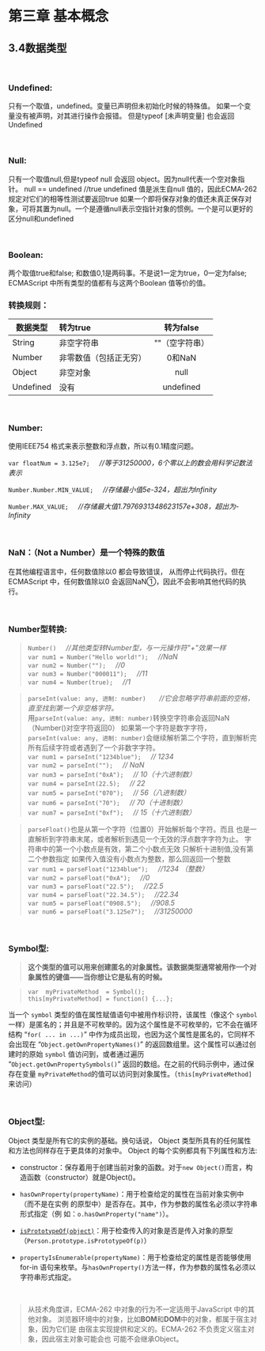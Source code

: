 # 第三章 基本概念
## 3.4数据类型
&nbsp;
### Undefined:
只有一个取值，undefined。变量已声明但未初始化时候的特殊值。
如果一个变量没有被声明，对其进行操作会报错。
但是typeof \[未声明变量] 也会返回Undefined

&nbsp;
### Null:
只有一个取值null,但是typeof null 会返回 object。因为null代表一个空对象指针。
null == undefined   //true  undefined 值是派生自null 值的，因此ECMA-262 规定对它们的相等性测试要返回true
如果一个即将保存对象的值还未真正保存对象，可将其置为null。一个是遵循null表示空指针对象的惯例。一个是可以更好的区分null和undefined

&nbsp;
### Boolean:
两个取值true和false; 和数值0,1是两码事。不是说1一定为true，0一定为false;
ECMAScript 中所有类型的值都有与这两个Boolean 值等价的值。

### 转换规则：
数据类型|转为true|转为false
-|:-|:-:
String|非空字符串|""（空字符串）
Number|非零数值（包括正无穷）|0和NaN
Object|非空对象|null
Undefined|没有| undefined

&nbsp;
### Number:
使用IEEE754 格式来表示整数和浮点数，所以有0.1精度问题。

`var floatNum = 3.125e7;`&nbsp;&nbsp;&nbsp;&nbsp;&nbsp;*//等于31250000，6个零以上的数会用科学记数法表示*

`Number.Number.MIN_VALUE;`&nbsp;&nbsp;&nbsp;&nbsp;&nbsp;*//存储最小值5e-324，超出为Infinity*

`Number.MAX_VALUE;`&nbsp;&nbsp;&nbsp;&nbsp;&nbsp;*//存储最大值1.7976931348623157e+308，超出为-Infinity*

&nbsp;
### NaN：（Not a Number）是一个特殊的数值
在其他编程语言中，任何数值除以0 都会导致错误，
从而停止代码执行。但在ECMAScript 中，任何数值除以0 会返回NaN①，因此不会影响其他代码的执行。

&nbsp;
### Number型转换:
>`Number()`&nbsp;&nbsp;&nbsp;&nbsp;&nbsp;*//其他类型转Number型，与一元操作符"+"效果一样*<br/>
>`var num1 = Number("Hello world!");`&nbsp;&nbsp;&nbsp;&nbsp;&nbsp;*//NaN*<br/>
>`var num2 = Number("");`&nbsp;&nbsp;&nbsp;&nbsp;&nbsp;*//0*<br/>
>`var num3 = Number("000011");`&nbsp;&nbsp;&nbsp;&nbsp;&nbsp;*//11*<br/>
>`var num4 = Number(true);`&nbsp;&nbsp;&nbsp;&nbsp;&nbsp;*//1*

>`parseInt(value: any, 进制: number) `&nbsp;&nbsp;&nbsp;&nbsp;&nbsp;*//它会忽略字符串前面的空格，直至找到第一个非空格字符。*<br/>
>用`parseInt(value: any, 进制: number)`转换空字符串会返回NaN（Number()对空字符返回0）
>如果第一个字符是数字字符，`parseInt(value: any, 进制: number)`会继续解析第二个字符，直到解析完所有后续字符或者遇到了一个非数字字符。<br/>
>`var num1 = parseInt("1234blue");`&nbsp;&nbsp;&nbsp;&nbsp;&nbsp;*// 1234*<br/>
>`var num2 = parseInt("");`&nbsp;&nbsp;&nbsp;&nbsp;&nbsp;*// NaN*<br/>
>`var num3 = parseInt("0xA");`&nbsp;&nbsp;&nbsp;&nbsp;&nbsp;*// 10（十六进制数）*<br/>
>`var num4 = parseInt(22.5);`&nbsp;&nbsp;&nbsp;&nbsp;&nbsp;*// 22*<br/>
>`var num5 = parseInt("070");`&nbsp;&nbsp;&nbsp;&nbsp;&nbsp;*// 56（八进制数）*<br/>
>`var num6 = parseInt("70");`&nbsp;&nbsp;&nbsp;&nbsp;&nbsp;*// 70（十进制数）*<br/>
>`var num7 = parseInt("0xf");`&nbsp;&nbsp;&nbsp;&nbsp;&nbsp;*// 15（十六进制数）*

>`parseFloat()`也是从第一个字符（位置0）开始解析每个字符。而且
也是一直解析到字符串末尾，或者解析到遇见一个无效的浮点数字字符为止。
字符串中的第一个小数点是有效，第二个小数点无效
只解析十进制值,没有第二个参数指定
如果传入值没有小数点为整数，那么回返回一个整数<br/>
`var num1 = parseFloat("1234blue");`&nbsp;&nbsp;&nbsp;&nbsp;&nbsp;*//1234 （整数）*<br/>
`var num2 = parseFloat("0xA");`&nbsp;&nbsp;&nbsp;&nbsp;&nbsp;*//0*<br/>
`var num3 = parseFloat("22.5");`&nbsp;&nbsp;&nbsp;&nbsp;&nbsp;*//22.5*<br/>
`var num4 = parseFloat("22.34.5");`&nbsp;&nbsp;&nbsp;&nbsp;&nbsp;*//22.34*<br/>
`var num5 = parseFloat("0908.5");`&nbsp;&nbsp;&nbsp;&nbsp;&nbsp;*//908.5*<br/>
`var num6 = parseFloat("3.125e7");`&nbsp;&nbsp;&nbsp;&nbsp;&nbsp;*//31250000*

<br/>

### Symbol型:

>**这个类型的值可以用来创建匿名的对象属性。该数据类型通常被用作一个对象属性的键值——当你想让它是私有的时候。**

>```
>var  myPrivateMethod  = Symbol();
>this[myPrivateMethod] = function() {...};
>```

当一个 `symbol` 类型的值在属性赋值语句中被用作标识符，该属性（像这个 `symbol` 一样）是匿名的；并且是不可枚举的。因为这个属性是不可枚举的，它不会在循环结构 “`for( ... in ...)`” 中作为成员出现，也因为这个属性是匿名的，它同样不会出现在 “`Object.getOwnPropertyNames()`” 的返回数组里。这个属性可以通过创建时的原始 `symbol` 值访问到，或者通过遍历 “`Object.getOwnPropertySymbols()`” 返回的数组。在之前的代码示例中，通过保存在变量 `myPrivateMethod`的值可以访问到对象属性。（`this[myPrivateMethod]`来访问）

<br/>

### Object型:

Object 类型是所有它的实例的基础。换句话说，
Object 类型所具有的任何属性和方法也同样存在于更具体的对象中。
Object 的每个实例都具有下列属性和方法:
+ constructor：保存着用于创建当前对象的函数。对于`new Object()`而言，构造函数（constructor）就是Object()。

+ `hasOwnProperty(propertyName)`：用于检查给定的属性在当前对象实例中（而不是在实例
的原型中）是否存在。其中，作为参数的属性名必须以字符串形式指定（例
如：`o.hasOwnProperty("name")`）。

+ [`isPrototypeOf(object)`](https://developer.mozilla.org/zh-CN/docs/Web/JavaScript/Reference/Global_Objects/Object/isPrototypeOf)：用于检查传入的对象是否是传入对象的原型（`Person.prototype.isPrototypeOf(p)`）

+ `propertyIsEnumerable(propertyName)`：用于检查给定的属性是否能够使用for-in 语句来枚举。与`hasOwnProperty()`方法一样，作为参数的属性名必须以字符串形式指定。

<br/>

>从技术角度讲，ECMA-262 中对象的行为不一定适用于JavaScript 中的其他对象。
浏览器环境中的对象，比如**BOM**和**DOM**中的对象，都属于宿主对象，因为它们是
由宿主实现提供和定义的。ECMA-262 不负责定义宿主对象，因此宿主对象可能会也
可能不会继承Object。

